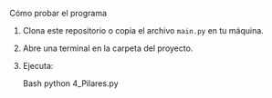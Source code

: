 Cómo probar el programa

1. Clona este repositorio o copia el archivo `main.py` en tu máquina.
2. Abre una terminal en la carpeta del proyecto.
3. Ejecuta:

   Bash
   python 4_Pilares.py